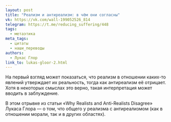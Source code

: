 ```yaml
---
layout: post
title: "Реализм и антиреализм: в чём они согласны"
vk: https://vk.com/wall-199052526_814
telegram: https://t.me/reducing_suffering/448
tags:
  - метаэтика
meta_tags:
  - цитаты
  - наши_переводы
authors:
  - Лукас Глор
link_to: lukas-gloor-2.html
---
```

На первый взгляд может показаться, что реализм в отношении каких-то явлений утверждает их реальность, тогда как антиреализм её отрицает. Хотя в некоторых смыслах это верно, такая интерпретация может вводить в заблуждение.

В этом отрывке из статьи «Why Realists and Anti-Realists Disagree» Лукаса Глора — о том, что общего у реализма с антиреализмом (как в отношении морали, так и в других областях).
